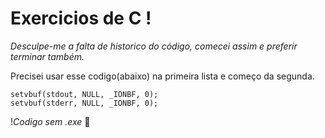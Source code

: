 # Exercicios de C !

*Desculpe-me a falta de historico do código, comecei assim e preferir terminar também.*

Precisei usar esse codigo(abaixo) na primeira lista e começo da segunda.

```
setvbuf(stdout, NULL, _IONBF, 0);
setvbuf(stderr, NULL, _IONBF, 0);
```


!*Codigo sem .exe*		🙁

 
